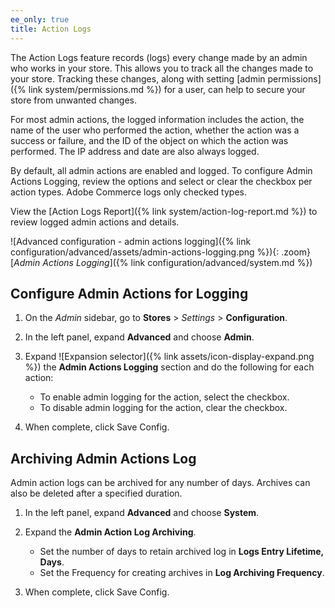```yaml
---
ee_only: true
title: Action Logs
---
```


The Action Logs feature records (logs) every change made by an admin who works in your store. This allows you to track all the changes made to your store. Tracking these changes, along with setting [admin permissions]({% link system/permissions.md %}) for a user, can help to secure your store from unwanted changes.

For most admin actions, the logged information includes the action, the name of the user who performed the action, whether the action was a success or failure, and the ID of the object on which the action was performed. The IP address and date are also always logged.

By default, all admin actions are enabled and logged. To configure Admin Actions Logging, review the options and select or clear the checkbox per action types. Adobe Commerce logs only checked types.

View the [Action Logs Report]({% link system/action-log-report.md %}) to review logged admin actions and details.

![Advanced configuration - admin actions logging]({% link configuration/advanced/assets/admin-actions-logging.png %}){: .zoom}
[_Admin Actions Logging_]({% link configuration/advanced/system.md %})

## Configure Admin Actions for Logging

1. On the _Admin_ sidebar, go to **Stores** > _Settings_ > **Configuration**.

1. In the left panel, expand **Advanced** and choose **Admin**.

1. Expand ![Expansion selector]({% link assets/icon-display-expand.png %}) the **Admin Actions Logging** section and do the following for each action:

   - To enable admin logging for the action, select the checkbox.
   - To disable admin logging for the action, clear the checkbox.

1. When complete, click <span class="btn">Save Config</span>.

## Archiving Admin Actions Log

Admin action logs can be archived for any number of days. Archives can also be deleted after a specified duration.

1. In the left panel, expand **Advanced** and choose **System**.
1. Expand the **Admin Action Log Archiving**.

   - Set the number of days to retain archived log in **Logs Entry Lifetime, Days**.
   - Set the Frequency for creating archives in **Log Archiving Frequency**.

1. When complete, click <span class="btn">Save Config</span>.
